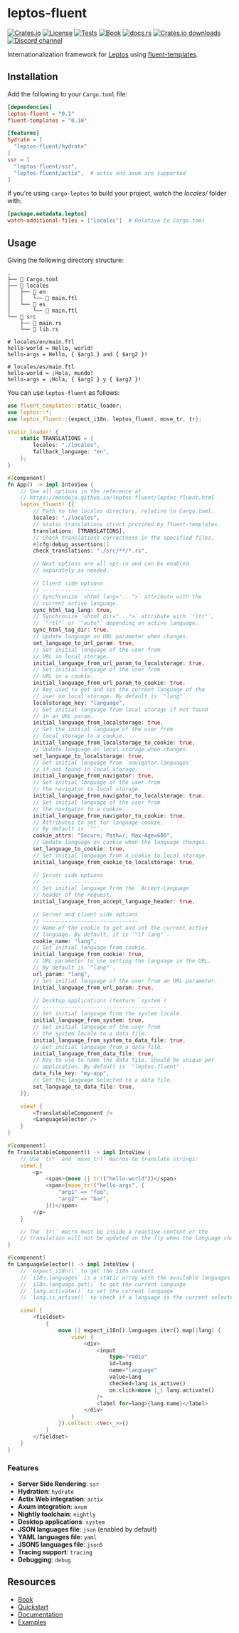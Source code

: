 # leptos-fluent

<!-- This file has been autogenerated.
To update it, change the content of `leptos-fluent/src/lib.rs`
and run `pre-commit run -a cargo-readme`
-->

[![Crates.io](https://img.shields.io/crates/v/leptos-fluent?logo=rust)](https://crates.io/crates/leptos-fluent)
[![License](https://img.shields.io/crates/l/leptos-fluent?logo=mit)](https://github.com/mondeja/leptos-fluent/blob/master/LICENSE.md)
[![Tests](https://img.shields.io/github/actions/workflow/status/mondeja/leptos-fluent/ci.yml?label=tests&logo=github)](https://github.com/mondeja/leptos-fluent/actions)
[![Book](https://img.shields.io/github/actions/workflow/status/mondeja/leptos-fluent/.github%2Fworkflows%2Fci.yml?logo=github&label=book)](https://mondeja.github.io/leptos-fluent/)
[![docs.rs](https://img.shields.io/docsrs/leptos-fluent?logo=docs.rs)](https://docs.rs/leptos-fluent)
[![Crates.io downloads](https://img.shields.io/crates/d/leptos-fluent)](https://crates.io/crates/leptos-fluent)
[![Discord channel](https://img.shields.io/badge/discord-grey?logo=discord&logoColor=white)](https://discord.com/channels/1031524867910148188/1251579884371705927)

Internationalization framework for [Leptos] using [fluent-templates].

## Installation

Add the following to your `Cargo.toml` file:

```toml
[dependencies]
leptos-fluent = "0.1"
fluent-templates = "0.10"

[features]
hydrate = [
  "leptos-fluent/hydrate"
]
ssr = [
  "leptos-fluent/ssr",
  "leptos-fluent/actix",  # actix and axum are supported
]
```

If you're using `cargo-leptos` to build your project, watch the
_locales/_ folder with:

```toml
[package.metadata.leptos]
watch-additional-files = ["locales"]  # Relative to Cargo.toml
```

## Usage

Giving the following directory structure:

```plaintext
.
├── 📄 Cargo.toml
├── 📁 locales
│   ├── 📁 en
│   │   └── 📄 main.ftl
│   └── 📁 es
│       └── 📄 main.ftl
└── 📁 src
    ├── 📄 main.rs
    └── 📄 lib.rs
```

```ftl
# locales/en/main.ftl
hello-world = Hello, world!
hello-args = Hello, { $arg1 } and { $arg2 }!
```

```ftl
# locales/es/main.ftl
hello-world = ¡Hola, mundo!
hello-args = ¡Hola, { $arg1 } y { $arg2 }!
```

You can use `leptos-fluent` as follows:

```rust
use fluent_templates::static_loader;
use leptos::*;
use leptos_fluent::{expect_i18n, leptos_fluent, move_tr, tr};

static_loader! {
    static TRANSLATIONS = {
        locales: "./locales",
        fallback_language: "en",
    };
}

#[component]
fn App() -> impl IntoView {
    // See all options in the reference at
    // https://mondeja.github.io/leptos-fluent/leptos_fluent.html
    leptos_fluent! {{
        // Path to the locales directory, relative to Cargo.toml.
        locales: "./locales",
        // Static translations struct provided by fluent-templates.
        translations: [TRANSLATIONS],
        // Check translations correctness in the specified files.
        #[cfg(debug_assertions)]
        check_translations: "./src/**/*.rs",

        // Next options are all opt-in and can be enabled
        // separately as needed.

        // Client side options
        // -------------------
        // Synchronize `<html lang="...">` attribute with the
        // current active language.
        sync_html_tag_lang: true,
        // Synchronize `<html dir="...">` attribute with `"ltr"`,
        // `"rtl"` or `"auto"` depending on active language.
        sync_html_tag_dir: true,
        // Update language on URL parameter when changes.
        set_language_to_url_param: true,
        // Set initial language of the user from
        // URL in local storage.
        initial_language_from_url_param_to_localstorage: true,
        // Set initial language of the user from
        // URL in a cookie.
        initial_language_from_url_param_to_cookie: true,
        // Key used to get and set the current language of the
        // user on local storage. By default is `"lang"`.
        localstorage_key: "language",
        // Get initial language from local storage if not found
        // in an URL param.
        initial_language_from_localstorage: true,
        // Set the initial language of the user from
        // local storage to a cookie.
        initial_language_from_localstorage_to_cookie: true,
        // Update language on local storage when changes.
        set_language_to_localstorage: true,
        // Get initial language from `navigator.languages`
        // if not found in local storage.
        initial_language_from_navigator: true,
        // Set initial language of the user from
        // the navigator to local storage.
        initial_language_from_navigator_to_localstorage: true,
        // Set initial language of the user from
        // the navigator to a cookie.
        initial_language_from_navigator_to_cookie: true,
        // Attributes to set for language cookie.
        // By default is `""`.
        cookie_attrs: "Secure; Path=/; Max-Age=600",
        // Update language on cookie when the language changes.
        set_language_to_cookie: true,
        // Set initial language from a cookie to local storage.
        initial_language_from_cookie_to_localstorage: true,

        // Server side options
        // -------------------
        // Set initial language from the `Accept-Language`
        // header of the request.
        initial_language_from_accept_language_header: true,

        // Server and client side options
        // ------------------------------
        // Name of the cookie to get and set the current active
        // language. By default, it is `"lf-lang"`.
        cookie_name: "lang",
        // Set initial language from cookie.
        initial_language_from_cookie: true,
        // URL parameter to use setting the language in the URL.
        // By default is `"lang"`.
        url_param: "lang",
        // Set initial language of the user from an URL parameter.
        initial_language_from_url_param: true,

        // Desktop applications (feature `system`)
        // ---------------------------------------
        // Set initial language from the system locale.
        initial_language_from_system: true,
        // Set initial language of the user from
        // the system locale to a data file.
        initial_language_from_system_to_data_file: true,
        // Get initial language from a data file.
        initial_language_from_data_file: true,
        // Key to use to name the data file. Should be unique per
        // application. By default is `"leptos-fluent"`.
        data_file_key: "my-app",
        // Set the language selected to a data file.
        set_language_to_data_file: true,
    }};

    view! {
        <TranslatableComponent />
        <LanguageSelector />
    }
}

#[component]
fn TranslatableComponent() -> impl IntoView {
    // Use `tr!` and `move_tr!` macros to translate strings:
    view! {
        <p>
            <span>{move || tr!("hello-world")}</span>
            <span>{move_tr!("hello-args", {
                "arg1" => "foo",
                "arg2" => "bar",
            })}</span>
        </p>
    }

    // The `tr!` macro must be inside a reactive context or the
    // translation will not be updated on the fly when the language changes.
}

#[component]
fn LanguageSelector() -> impl IntoView {
    // `expect_i18n()` to get the i18n context
    // `i18n.languages` is a static array with the available languages
    // `i18n.language.get()` to get the current language
    // `lang.activate()` to set the current language
    // `lang.is_active()` to check if a language is the current selected one

    view! {
        <fieldset>
            {
                move || expect_i18n().languages.iter().map(|lang| {
                    view! {
                        <div>
                            <input
                                type="radio"
                                id=lang
                                name="language"
                                value=lang
                                checked=lang.is_active()
                                on:click=move |_| lang.activate()
                            />
                            <label for=lang>{lang.name}</label>
                        </div>
                    }
                }).collect::<Vec<_>>()
            }
        </fieldset>
    }
}
```

### Features

- **Server Side Rendering**: `ssr`
- **Hydration**: `hydrate`
- **Actix Web integration**: `actix`
- **Axum integration**: `axum`
- **Nightly toolchain**: `nightly`
- **Desktop applications**: `system`
- **JSON languages file**: `json` (enabled by default)
- **YAML languages file**: `yaml`
- **JSON5 languages file**: `json5`
- **Tracing support**: `tracing`
- **Debugging**: `debug`

## Resources

- [Book]
- [Quickstart]
- [Documentation]
- [Examples]

[leptos]: https://leptos.dev/
[fluent-templates]: https://github.com/XAMPPRocky/fluent-templates
[quickstart]: https://mondeja.github.io/leptos-fluent/leptos_fluent.html
[examples]: https://github.com/mondeja/leptos-fluent/tree/master/examples
[book]: https://mondeja.github.io/leptos-fluent/
[documentation]: https://docs.rs/leptos-fluent
